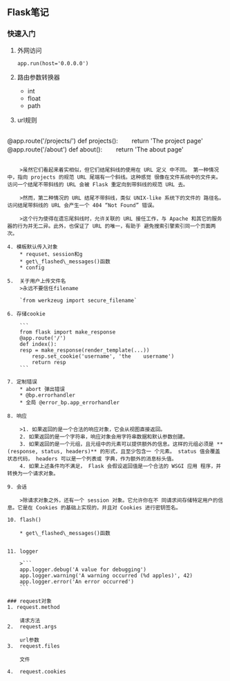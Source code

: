 ## Flask笔记

### 快速入门
1. 外网访问
    ```
	app.run(host='0.0.0.0')
	```
2. 路由参数转换器
	* int
	* float
	* path
3. 	url规则

	```python
@app.route('/projects/')
def projects():
　　return 'The project page'
@app.route('/about')
def about():
　　return 'The about page'
```

	>虽然它们看起来着实相似，但它们结尾斜线的使用在 URL 定义 中不同。 第一种情况中，指向 projects 的规范 URL 尾端有一个斜线。这种感觉 很像在文件系统中的文件夹。访问一个结尾不带斜线的 URL 会被 Flask 重定向到带斜线的规范 URL 去。

	>然而，第二种情况的 URL 结尾不带斜线，类似 UNIX-like 系统下的文件的 路径名。访问结尾带斜线的 URL 会产生一个 404 “Not Found” 错误。

	>这个行为使得在遗忘尾斜线时，允许关联的 URL 接任工作，与 Apache 和其它的服务器的行为并无二异。此外，也保证了 URL 的唯一，有助于 避免搜索引擎索引同一个页面两次。

4. 模板默认传入对象
	* requset、session和g
	* get\_flashed\_messages()函数
	* config

5. 	关于用户上传文件名
	>永远不要信任filename

	`from werkzeug import secure_filename`

6. 存储cookie

	```
	from flask import make_response
	@app.route('/')
	def index():
    resp = make_response(render_template(...))
    	resp.set_cookie('username', 'the 	username')
    	return resp
	```

7. 定制错误
	* abort 弹出错误
	* @bp.errorhandler
	* 全局 @error_bp.app_errorhandler

8. 响应

	>1. 如果返回的是一个合法的响应对象，它会从视图直接返回。
	2. 如果返回的是一个字符串，响应对象会用字符串数据和默认参数创建。
	3. 如果返回的是一个元组，且元组中的元素可以提供额外的信息。这样的元组必须是 **(response, status, headers)** 的形式，且至少包含一 个元素。 status 值会覆盖状态代码， headers 可以是一个列表或 字典，作为额外的消息标头值。
	4. 如果上述条件均不满足， Flask 会假设返回值是一个合法的 WSGI 应用 程序，并转换为一个请求对象。

9. 会话

	>除请求对象之外，还有一个 session 对象。它允许你在不 同请求间存储特定用户的信息。它是在 Cookies 的基础上实现的，并且对 Cookies 进行密钥签名。

10. flash()

	* get\_flashed\_messages()函数


11. logger

	>```
	app.logger.debug('A value for debugging')
	app.logger.warning('A warning occurred (%d apples)', 42)
	app.logger.error('An error occurred')
	```

### request对象
1. request.method

	请求方法
2. 	request.args

	url参数
3. 	request.files

	文件

4. 	request.cookies
